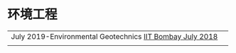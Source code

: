 # 环境工程

|                                                                                                                                      |   |
| ------------------------------------------------------------------------------------------------------------------------------------ | - |
| July 2019-Environmental Geotechnics [IIT Bombay July 2018](https://www.youtube.com/playlist?list=PLOzRYVm0a65e-yyNprUfUTzWmbqXxb0JB) |   |
|                                                                                                                                      |   |
